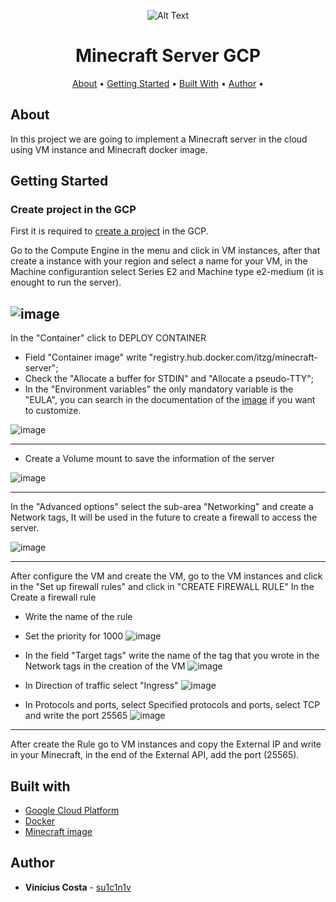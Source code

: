 
<div align="center">

  ![Alt Text](https://media.giphy.com/media/2PWBLDJ2KtB1X6o9vY/giphy.gif)
  
  <h1>Minecraft Server GCP</h1>
  
  <a href="#about">About</a> •
  <a href="#getting-started">Getting Started</a> •
  <a href="#built-with">Built With</a> •
  <a href="#author">Author</a> •
</div>

## About

In this project we are going to implement a Minecraft server in the cloud using VM instance and Minecraft docker image.

## Getting Started

### Create project in the GCP

First it is required to [create a project](https://cloud.google.com/resource-manager/docs/creating-managing-projects) in the GCP.

Go to the Compute Engine in the menu and click in VM instances, after that create a instance with your region and select a name for your VM, in the Machine configurantion select Series E2 and Machine type e2-medium (it is enought to run the server).

![image](https://user-images.githubusercontent.com/46250524/224546924-e183aaba-9819-4818-b6b9-7e2492423c3d.png)
---

In the "Container" click to DEPLOY CONTAINER
- Field "Container image" write "registry.hub.docker.com/itzg/minecraft-server";
- Check the "Allocate a buffer for STDIN" and "Allocate a pseudo-TTY";
- In the "Environment variables" the only mandatory variable is the "EULA", you can search in the documentation of the [image](https://github.com/itzg/docker-minecraft-server) if you want to customize.

![image](https://user-images.githubusercontent.com/46250524/224548206-fdb0ad15-8432-4dfb-952f-ab3f323ad805.png)

--- 

- Create a Volume mount to save the information of the server

![image](https://user-images.githubusercontent.com/46250524/224547854-acc267b2-e7e4-42b9-9b06-7314cece4240.png)

---

In the "Advanced options" select the sub-area "Networking" and create a Network tags, It will be used in the future to create a firewall to access the server. 

![image](https://user-images.githubusercontent.com/46250524/224547170-98c53037-2a45-427b-b89e-be6e49d19f1b.png)

--- 

After configure the VM and create the VM, go to the VM instances and click in the "Set up firewall rules" and click in "CREATE FIREWALL RULE"
In the Create a firewall rule
- Write the name of the rule
- Set the priority for 1000
![image](https://user-images.githubusercontent.com/46250524/224549142-92429f6a-8566-41dd-9a53-b1ef842e4359.png)

- In the field "Target tags" write the name of the tag that you wrote in the Network tags in the creation of the VM
![image](https://user-images.githubusercontent.com/46250524/224549198-4b27adf4-0e8c-4610-aa09-3a74d66ed9a8.png)

- In Direction of traffic select "Ingress"
![image](https://user-images.githubusercontent.com/46250524/224549164-e637394b-22ea-4d90-9faf-3c316fcfd5fe.png)

- In Protocols and ports, select Specified protocols and ports, select TCP and write the port 25565
![image](https://user-images.githubusercontent.com/46250524/224549185-2d684ff5-d8e1-4c50-a8ea-779c617bc9f7.png)

---

After create the Rule go to VM instances and copy the External IP and write in your Minecraft, in the end of the External API, add the port (25565).


## Built with

- [Google Cloud Platform](https://cloud.google.com/)
- [Docker](https://www.docker.com/)
- [Minecraft image](https://github.com/itzg/docker-minecraft-server)

## Author

- **Vinícius Costa** - [su1c1n1v](https://github.com/su1c1n1v)
